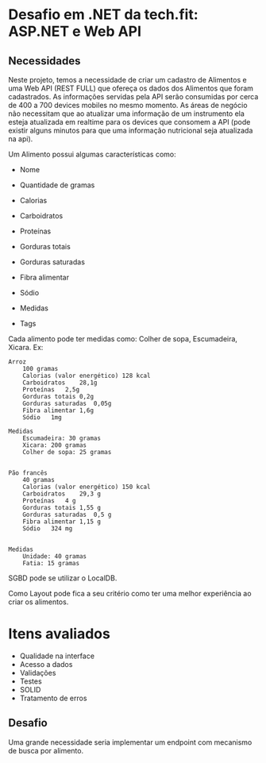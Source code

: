 # Desafio em .NET da tech.fit: ASP.NET e Web API

## Necessidades

Neste projeto, temos a necessidade de criar um cadastro de Alimentos e uma Web API (REST FULL) que ofereça os dados dos Alimentos que foram cadastrados. As informações servidas pela API serão consumidas por cerca de 400 a 700 devices mobiles no mesmo momento. As áreas de negócio não necessitam que ao atualizar uma informação de um instrumento ela esteja atualizada em realtime para os devices que consomem a API (pode existir alguns minutos para que uma informação nutricional seja atualizada na api).

Um Alimento possui algumas características como: 

* Nome

* Quantidade de gramas

* Calorias

* Carboidratos

* Proteínas

* Gorduras totais

* Gorduras saturadas

* Fibra alimentar

* Sódio

* Medidas

* Tags



Cada alimento pode ter medidas como: Colher de sopa, Escumadeira, Xicara. Ex:

    Arroz
        100 gramas
        Calorias (valor energético)	128 kcal
        Carboidratos	28,1g
        Proteínas	2,5g
        Gorduras totais	0,2g
        Gorduras saturadas	0,05g
        Fibra alimentar	1,6g
        Sódio	1mg

    Medidas
        Escumadeira: 30 gramas
        Xicara: 200 gramas
        Colher de sopa: 25 gramas


    Pão francês
        40 gramas
        Calorias (valor energético)	150 kcal
        Carboidratos	29,3 g
        Proteínas	4 g
        Gorduras totais	1,55 g
        Gorduras saturadas	0,5 g
        Fibra alimentar	1,15 g
        Sódio	324 mg


    Medidas
        Unidade: 40 gramas
        Fatia: 15 gramas


SGBD pode se utilizar o LocalDB.

Como Layout pode fica a seu critério como ter uma melhor experiência ao criar os alimentos.

# Itens avaliados #

* Qualidade na interface
* Acesso a dados
* Validações
* Testes
* SOLID
* Tratamento de erros

## Desafio

Uma grande necessidade seria implementar um endpoint com mecanismo de busca por alimento.
